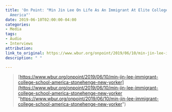 ```yaml
---
title: 'On Point: "Min Jin Lee On Life As An Immigrant At Elite Colleges –– And In
  America"'
date: 2019-06-10T02:00:00-04:00
categories:
- Media
tags:
- Audio
- Interviews
attribution: 
link_to_original: https://www.wbur.org/onpoint/2019/06/10/min-jin-lee-immigrant-college-school-america-stonehenge-new-yorker
description: " "

---
```

> [https://www.wbur.org/onpoint/2019/06/10/min-jin-lee-immigrant-college-school-america-stonehenge-new-yorker](https://www.wbur.org/onpoint/2019/06/10/min-jin-lee-immigrant-college-school-america-stonehenge-new-yorker "https://www.wbur.org/onpoint/2019/06/10/min-jin-lee-immigrant-college-school-america-stonehenge-new-yorker")